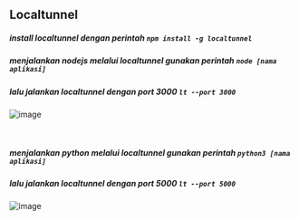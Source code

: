 ## Localtunnel

##### install localtunnel dengan perintah `npm install -g localtunnel`

##### menjalankan nodejs melalui localtunnel gunakan perintah `node [nama aplikasi]` 
##### lalu jalankan localtunnel dengan port 3000 `lt --port 3000`
![image](https://user-images.githubusercontent.com/52950376/225488109-416b3323-f3dd-4924-b29e-98461604a9da.png)<br>

<br>

##### menjalankan python melalui localtunnel gunakan perintah `python3 [nama aplikasi]` 
##### lalu jalankan localtunnel dengan port 5000 `lt --port 5000`
![image](https://user-images.githubusercontent.com/52950376/225488302-477b3e5b-885d-43fe-a097-6e2162b9939c.png)<br>
